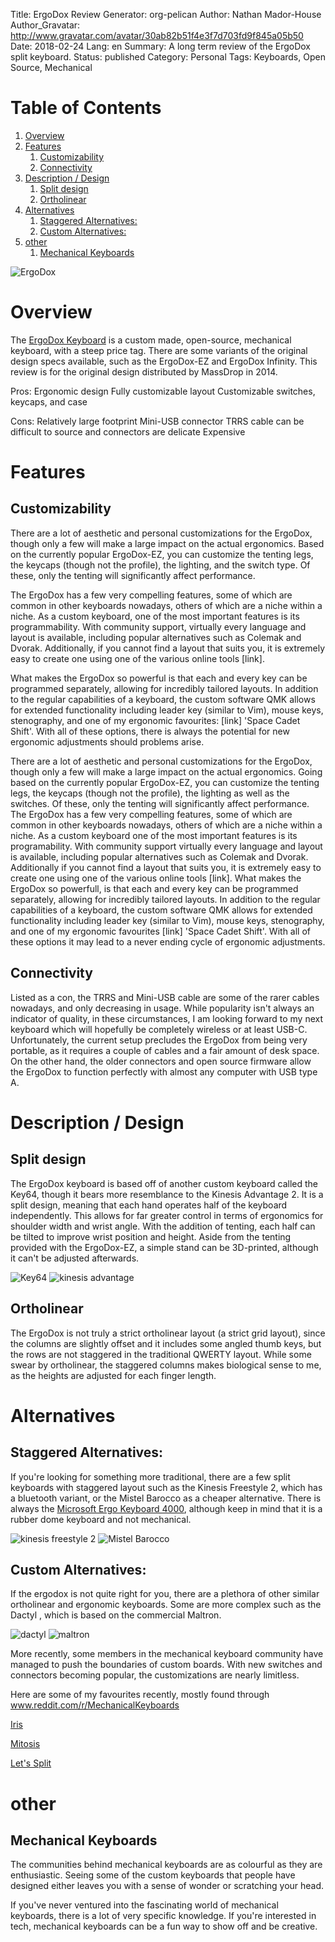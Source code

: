 Title: ErgoDox Review
Generator: org-pelican
Author: Nathan Mador-House
Author_Gravatar: http://www.gravatar.com/avatar/30ab82b51f4e3f7d703fd9f845a05b50
Date: 2018-02-24
Lang: en
Summary: A long term review of the ErgoDox split keyboard.
Status: published
Category: Personal
Tags: Keyboards, Open Source, Mechanical


# Table of Contents

1.  [Overview](#orgf2cf866)
2.  [Features](#orgcd514b0)
    1.  [Customizability](#orgf65395d)
    2.  [Connectivity](#orgff0b0e0)
3.  [Description / Design](#org518ef1b)
    1.  [Split design](#orgac956db)
    2.  [Ortholinear](#orgacd33cb)
4.  [Alternatives](#org186fe44)
    1.  [Staggered Alternatives:](#org5c85609)
    2.  [Custom Alternatives:](#orgc70b6b0)
5.  [other](#orgf5149a5)
    1.  [Mechanical Keyboards](#org216f961)



<a id="orgf2cf866"></a>

![ErgoDox]({filename}../content/assets/ergodox-original.jpg)

# Overview

The [ErgoDox Keyboard](https://www.ergodox.io) is a custom made, open-source, mechanical keyboard, with a steep price tag. There are some variants of the original design specs available, such as the ErgoDox-EZ and ErgoDox Infinity. This review is for the original design distributed by MassDrop in 2014.

Pros: Ergonomic design Fully customizable layout Customizable switches, keycaps, and case

Cons: Relatively large footprint Mini-USB connector TRRS cable can be difficult to source and connectors are delicate Expensive


<a id="orgcd514b0"></a>

# Features


<a id="orgf65395d"></a>

## Customizability

There are a lot of aesthetic and personal customizations for the ErgoDox, though only a few will make a large impact on the actual ergonomics. Based on the currently popular ErgoDox-EZ, you can customize the tenting legs, the keycaps (though not the profile), the lighting, and the switch type. Of these, only the tenting will significantly affect performance.

The ErgoDox has a few very compelling features, some of which are common in other keyboards nowadays, others of which are a niche within a niche. As a custom keyboard, one of the most important features is its programmability. With community support, virtually every language and layout is available, including popular alternatives such as Colemak and Dvorak. Additionally, if you cannot find a layout that suits you, it is extremely easy to create one using one of the various online tools [link]. 

What makes the ErgoDox so powerful is that each and every key can be programmed separately, allowing for incredibly tailored layouts. In addition to the regular capabilities of a keyboard, the custom software QMK allows for extended functionality including leader key (similar to Vim), mouse keys, stenography, and one of my ergonomic favourites: [link] 'Space Cadet Shift'. With all of these options, there is always the potential for new ergonomic adjustments should problems arise.

There are a lot of aesthetic and personal customizations for the ErgoDox, though only a few will make a large impact on the actual ergonomics. Going based on the currently popular ErgoDox-EZ, you can customize the tenting legs, the keycaps (though not the profile), the lighting as well as the switches. Of these, only the tenting will significantly affect performance. The ErgoDox has a few very compelling features, some of which are common in other keyboards nowadays, others of which are a niche within a niche. As a custom keyboard one of the most important features is its programability. With community support virtually every language and layout is available, including popular alternatives such as Colemak and Dvorak. Additionally if you cannot find a layout that suits you, it is extremely easy to create one using one of the various online tools [link]. What makes the ErgoDox so powerfull, is that each and every key can be programmed separately, allowing for incredibly tailored layouts. In addition to the regular capabilities of a keyboard, the custom software QMK allows for extended functionality including leader key (similar to Vim), mouse keys, stenography, and one of my ergonomic favourites [link] 'Space Cadet Shift'. With all of these options it may lead to a never ending cycle of ergonomic adjustments.


<a id="orgff0b0e0"></a>

## Connectivity

Listed as a con, the TRRS and Mini-USB cable are some of the rarer cables nowadays, and only decreasing in usage. While popularity isn't always an indicator of quality, in these circumstances, I am looking forward to my next keyboard which will hopefully be completely wireless or at least USB-C. Unfortunately, the current setup precludes the ErgoDox from being very portable, as it requires a couple of cables and a fair amount of desk space. On the other hand, the older connectors and open source firmware allow the ErgoDox to function perfectly with almost any computer with USB type A.


<a id="org518ef1b"></a>

# Description / Design


<a id="orgac956db"></a>

## Split design

The ErgoDox keyboard is based off of another custom keyboard called the Key64, though it bears more resemblance to the Kinesis Advantage 2. It is a split design, meaning that each hand operates half of the keyboard independently. This allows for far greater control in terms of ergonomics for shoulder width and wrist angle. With the addition of tenting, each half can be tilted to improve wrist position and height. Aside from the tenting provided with the ErgoDox-EZ, a simple stand can be 3D-printed, although it can't be adjusted afterwards.

![Key64]({filename}../content/assets/ergodox-key64.jpg)
![kinesis advantage]({filename}../content/assets/ergodox-kinesis-advantage.jpg)


<a id="orgacd33cb"></a>

## Ortholinear

The ErgoDox is not truly a strict ortholinear layout (a strict grid layout), since the columns are slightly offset and it includes some angled thumb keys, but the rows are not staggered in the traditional QWERTY layout. While some swear by ortholinear, the staggered columns makes biological sense to me, as the heights are adjusted for each finger length.


<a id="org186fe44"></a>

# Alternatives


<a id="org5c85609"></a>

## Staggered Alternatives:

If you're looking for something more traditional, there are a few split keyboards with staggered layout such as the Kinesis Freestyle 2, which has a bluetooth variant, or the Mistel Barocco as a cheaper alternative. There is always the [Microsoft Ergo Keyboard 4000](https://www.microsoft.com/accessories/en-ca/products/keyboards/natural-ergonomic-keyboard-4000/b2m-00013), although keep in mind that it is a rubber dome keyboard and not mechanical.

![kinesis freestyle 2]({filename}../content/assets/ergodox-kinesis-freestyle2.jpg)
![Mistel Barocco]({filename}../content/assets/ergodox-mistel.jpg)

<a id="orgc70b6b0"></a>

## Custom Alternatives:

If the ergodox is not quite right for you, there are a plethora of other similar ortholinear and ergonomic keyboards. Some are more complex such as the Dactyl , which is based on the commercial Maltron. 

![dactyl]({filename}../content/assets/ergodox-dactyl.jpg)
![maltron]({filename}../content/assets/ergodox-maltron.jpg)

More recently, some members in the mechanical keyboard community have managed to push the boundaries of custom boards. With new switches and connectors becoming popular, the customizations are nearly limitless.

Here are some of my favourites recently, mostly found through www.reddit.com/r/MechanicalKeyboards

[Iris](https://keeb.io/products/iris-keyboard-split-ergonomic-keyboard?variant=2650673709086)

[Mitosis](http://imgur.com/a/mwTFj)

[Let's Split](https://github.com/nicinabox/lets-split-guide)


<a id="orgf5149a5"></a>

# other


<a id="org216f961"></a>

## Mechanical Keyboards

The communities behind mechanical keyboards are as colourful as they are enthusiastic. Seeing some of the custom keyboards that people have designed either leaves you with a sense of wonder or scratching your head.

If you've never ventured into the fascinating world of mechanical keyboards, there is a lot of very specific knowledge. If you're interested in tech, mechanical keyboards can be a fun way to show off and be creative.

